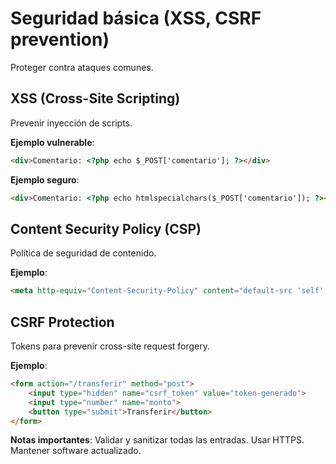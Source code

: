 # Seguridad básica (XSS, CSRF prevention)

Proteger contra ataques comunes.

## XSS (Cross-Site Scripting)

Prevenir inyección de scripts.

**Ejemplo vulnerable**:

```html
<div>Comentario: <?php echo $_POST['comentario']; ?></div>
```

**Ejemplo seguro**:

```html
<div>Comentario: <?php echo htmlspecialchars($_POST['comentario']); ?></div>
```

## Content Security Policy (CSP)

Política de seguridad de contenido.

**Ejemplo**:

```html
<meta http-equiv="Content-Security-Policy" content="default-src 'self'; script-src 'self' https://apis.google.com">
```

## CSRF Protection

Tokens para prevenir cross-site request forgery.

**Ejemplo**:

```html
<form action="/transferir" method="post">
    <input type="hidden" name="csrf_token" value="token-generado">
    <input type="number" name="monto">
    <button type="submit">Transferir</button>
</form>
```

**Notas importantes**: Validar y sanitizar todas las entradas. Usar HTTPS. Mantener software actualizado.